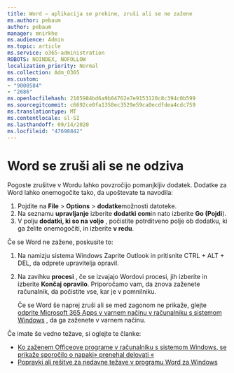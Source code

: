 ```yaml
---
title: Word – aplikacija se prekine, zruši ali se ne zažene
ms.author: pebaum
author: pebaum
manager: mnirkhe
ms.audience: Admin
ms.topic: article
ms.service: o365-administration
ROBOTS: NOINDEX, NOFOLLOW
localization_priority: Normal
ms.collection: Adm_O365
ms.custom:
- "9000584"
- "2686"
ms.openlocfilehash: 2105984bd6a9b04762e7e9153120c8c394c0b599
ms.sourcegitcommit: c6692ce0fa1358ec3529e59ca0ecdfdea4cdc759
ms.translationtype: MT
ms.contentlocale: sl-SI
ms.lasthandoff: 09/14/2020
ms.locfileid: "47698842"
---
```

# <a name="word-crashes-or-doesnt-respond"></a>Word se zruši ali se ne odziva

Pogoste zrušitve v Wordu lahko povzročijo pomanjkljiv dodatek. Dodatke za Word lahko onemogočite tako, da upoštevate ta navodila:

1. Pojdite na **File**  >  **Options**  >  **dodatke**možnosti datoteke.
2. Na seznamu **upravljanje** izberite **dodatki com**in nato izberite **Go (Pojdi**).
3. V polju **dodatki, ki so na voljo** , počistite potrditveno polje ob dodatku, ki ga želite onemogočiti, in izberite **v redu**.

Če se Word ne zažene, poskusite to:

1.   Na namizju sistema Windows Zaprite Outlook in pritisnite CTRL + ALT + DEL, da odprete upravitelja opravil. 
2. Na zavihku **procesi** , če se izvajajo Wordovi procesi, jih izberite in izberite **Končaj opravilo**. Priporočamo vam, da znova zaženete računalnik, da počistite vse, kar je v pomnilniku.

    Če se Word še naprej zruši ali se med zagonom ne prikaže, glejte [odprite Microsoft 365 Apps v varnem načinu v računalniku s sistemom Windows](https://support.office.com/article/Open-Office-apps-in-safe-mode-on-a-Windows-PC-dedf944a-5f4b-4afb-a453-528af4f7ac72) , da ga zaženete v varnem načinu.

Če imate še vedno težave, si oglejte te članke: 
- [Ko zaženem Officeove programe v računalniku s sistemom Windows, se prikaže sporočilo o napaki» prenehal delovati «](https://support.office.com/article/52bd7985-4e99-4a35-84c8-2d9b8301a2fa)
- [Popravki ali rešitve za nedavne težave v programu Word za Windows](https://support.office.com/article/bf6bf17c-2807-4871-83ce-e337ae8f0b86)